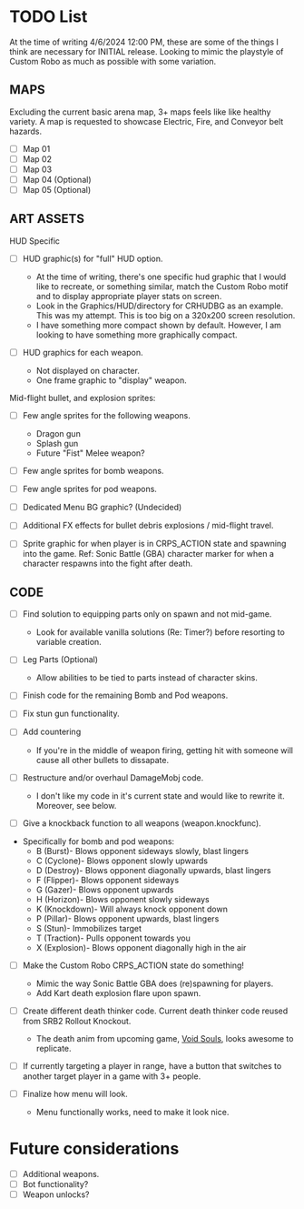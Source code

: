 # TODO List
At the time of writing 4/6/2024 12:00 PM, these are some of the things I think are necessary for INITIAL release.
Looking to mimic the playstyle of Custom Robo as much as possible with some variation.

## MAPS
Excluding the current basic arena map, 3+ maps feels like like healthy variety.
A map is requested to showcase Electric, Fire, and Conveyor belt hazards.
- [ ] Map 01
- [ ] Map 02
- [ ] Map 03
- [ ] Map 04 (Optional)
- [ ] Map 05 (Optional)

## ART ASSETS
HUD Specific
- [ ] HUD graphic(s) for "full" HUD option.
  - At the time of writing, there's one specific hud graphic that I would like to recreate, or something similar, match the Custom Robo motif and to display appropriate player stats on screen.
  - Look in the Graphics/HUD/directory for CRHUDBG as an example. This was my attempt. This is too big on a 320x200 screen resolution.
  - I have something more compact shown by default. However, I am looking to have something more graphically compact.

- [ ] HUD graphics for each weapon.
  - Not displayed on character.
  - One frame graphic to "display" weapon.

Mid-flight bullet, and explosion sprites:
- [ ] Few angle sprites for the following weapons.
  - Dragon gun
  - Splash gun
  - Future "Fist" Melee weapon?
- [ ] Few angle sprites for bomb weapons.
- [ ] Few angle sprites for pod weapons.

- [ ] Dedicated Menu BG graphic? (Undecided)
- [ ] Additional FX effects for bullet debris explosions / mid-flight travel.

- [ ] Sprite graphic for when player is in CRPS_ACTION state and spawning into the game. Ref: Sonic Battle (GBA) character marker for when a character respawns into the fight after death.

## CODE
- [ ] Find solution to equipping parts only on spawn and not mid-game.
  - Look for available vanilla solutions (Re: Timer?) before resorting to variable creation.

- [ ] Leg Parts (Optional)
  - Allow abilities to be tied to parts instead of character skins.

- [ ] Finish code for the remaining Bomb and Pod weapons.
- [ ] Fix stun gun functionality.

- [ ] Add countering
  - If you're in the middle of weapon firing, getting hit with someone will cause all other bullets to dissapate.

- [ ] Restructure and/or overhaul DamageMobj code.
  - I don't like my code in it's current state and would like to rewrite it. Moreover, see below.
  
- [ ] Give a knockback function to all weapons (weapon.knockfunc).
- Specifically for bomb and pod weapons:
  - B (Burst)- Blows opponent sideways slowly, blast lingers
  - C (Cyclone)- Blows opponent slowly upwards
  - D (Destroy)- Blows opponent diagonally upwards, blast lingers
  - F (Flipper)- Blows opponent sideways
  - G (Gazer)- Blows opponent upwards
  - H (Horizon)- Blows opponent slowly sideways
  - K (Knockdown)- Will always knock opponent down
  - P (Pillar)- Blows opponent upwards, blast lingers
  - S (Stun)- Immobilizes target
  - T (Traction)- Pulls opponent towards you
  - X (Explosion)- Blows opponent diagonally high in the air

- [ ] Make the Custom Robo CRPS_ACTION state do something!
  - Mimic the way Sonic Battle GBA does (re)spawning for players.
  - Add Kart death explosion flare upon spawn.
  
- [ ] Create different death thinker code. Current death thinker code reused from SRB2 Rollout Knockout.
  - The death anim from upcoming game, [Void Souls](https://store.steampowered.com/app/2736690/Void_Sols/?curator_clanid=28641392), looks awesome to replicate.

- [ ] If currently targeting a player in range, have a button that switches to another target player in a game with 3+ people.

- [ ] Finalize how menu will look.
  - Menu functionally works, need to make it look nice.

# Future considerations
- [ ] Additional weapons.
- [ ] Bot functionality?
- [ ] Weapon unlocks?